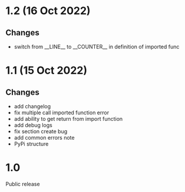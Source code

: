 # 1.2 (16 Oct 2022)
## Changes
- switch from \_\_LINE\_\_ to \_\_COUNTER\_\_ in definition of imported func

# 1.1 (15 Oct 2022)
## Changes
- add changelog
- fix multiple call imported function error
- add ability to get return from import function
- add debug logs
- fix section create bug
- add common errors note
- PyPi structure

# 1.0
Public release
